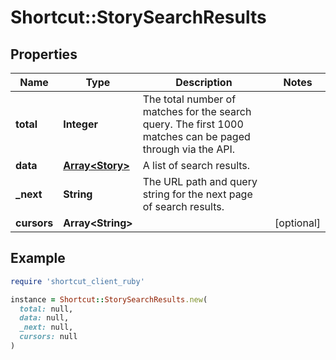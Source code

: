 # Shortcut::StorySearchResults

## Properties

| Name | Type | Description | Notes |
| ---- | ---- | ----------- | ----- |
| **total** | **Integer** | The total number of matches for the search query. The first 1000 matches can be paged through via the API. |  |
| **data** | [**Array&lt;Story&gt;**](Story.md) | A list of search results. |  |
| **_next** | **String** | The URL path and query string for the next page of search results. |  |
| **cursors** | **Array&lt;String&gt;** |  | [optional] |

## Example

```ruby
require 'shortcut_client_ruby'

instance = Shortcut::StorySearchResults.new(
  total: null,
  data: null,
  _next: null,
  cursors: null
)
```

